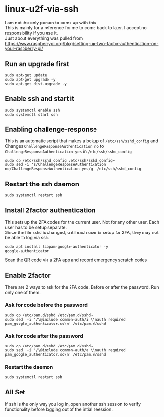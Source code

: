 # linux-u2f-via-ssh
I am not the only person to come up with this<br>
This is mainly for a reference for me to come back to later.  I accept no responsibility if you use it.<br>
Just about everything was pulled from https://www.raspberrypi.org/blog/setting-up-two-factor-authentication-on-your-raspberry-pi/

## Run an upgrade first
```shell
sudo apt-get update
sudo apt-get upgrade -y
sudo apt-get dist-upgrade -y
```

## Enable ssh and start it
```shell
sudo systemctl enable ssh
sudo systemctl start ssh
```

## Enabling challenge-response
This is an automatic script that makes a bckup of `/etc/ssh/sshd_config`
and Changes `ChallengeResponseAuthentication no` to `ChallengeResponseAuthentication yes` in `/etc/ssh/sshd_config`
```shell
sudo cp /etc/ssh/sshd_config /etc/ssh/sshd_config~
sudo sed -i 's/ChallengeResponseAuthentication no/ChallengeResponseAuthentication yes/g' /etc/ssh/sshd_config
```

## Restart the ssh daemon
```shell
sudo systemctl restart ssh
```

## Install 2factor authentication
This sets up the 2FA codes for the current user.  Not for any other user.  Each user has to be setup separate.  
Since the file `sshd` is changed, until each user is setup for 2FA, they may not be able to log via ssh.
```shell
sudo apt install libpam-google-authenticator -y
google-authenticator
```
Scan the QR code via a 2FA app and record emergency scratch codes


## Enable 2factor
There are 2 ways to ask for the 2FA code.  Before or after the password.  Run only one of them.
### Ask for code before the password
```shell
sudo cp /etc/pam.d/sshd /etc/pam.d/sshd~
sudo sed  -i '/\@include common-auth/i \\nauth required pam_google_authenticator.so\n' /etc/pam.d/sshd
```
### Ask for code after the password
```shell
sudo cp /etc/pam.d/sshd /etc/pam.d/sshd~
sudo sed  -i '/\@include common-auth/a \\nauth required pam_google_authenticator.so\n' /etc/pam.d/sshd
```

### Restart the daemon
```shell
sudo systemctl restart ssh
```

## All Set
If ssh is the only way you log in, open another ssh session to verify functionality before logging out of the intial seession.
